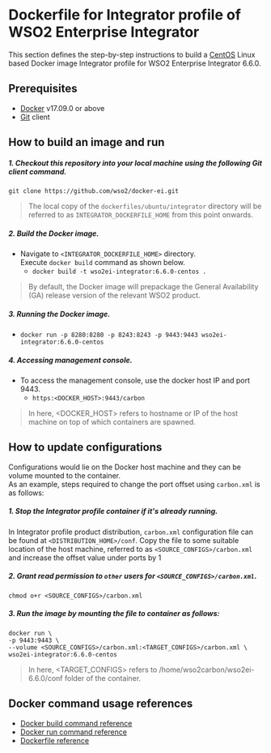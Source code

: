 # Dockerfile for Integrator profile of WSO2 Enterprise Integrator #

This section defines the step-by-step instructions to build a [CentOS](https://hub.docker.com/_/centos/) Linux based Docker image
Integrator profile for WSO2 Enterprise Integrator 6.6.0.

## Prerequisites

* [Docker](https://www.docker.com/get-docker) v17.09.0 or above
* [Git](https://git-scm.com/book/en/v2/Getting-Started-Installing-Git) client

## How to build an image and run

##### 1. Checkout this repository into your local machine using the following Git client command.

```
git clone https://github.com/wso2/docker-ei.git
```

>The local copy of the `dockerfiles/ubuntu/integrator` directory will be referred to as `INTEGRATOR_DOCKERFILE_HOME` from this point onwards.

##### 2. Build the Docker image.

- Navigate to `<INTEGRATOR_DOCKERFILE_HOME>` directory. <br>
  Execute `docker build` command as shown below.
    + `docker build -t wso2ei-integrator:6.6.0-centos .`

> By default, the Docker image will prepackage the General Availability (GA) release version of the relevant WSO2 product.

##### 3. Running the Docker image.

- `docker run -p 8280:8280 -p 8243:8243 -p 9443:9443 wso2ei-integrator:6.6.0-centos`

##### 4. Accessing management console.

- To access the management console, use the docker host IP and port 9443.
    + `https:<DOCKER_HOST>:9443/carbon`
    
>In here, <DOCKER_HOST> refers to hostname or IP of the host machine on top of which containers are spawned.

## How to update configurations

Configurations would lie on the Docker host machine and they can be volume mounted to the container. <br>
As an example, steps required to change the port offset using `carbon.xml` is as follows:

##### 1. Stop the Integrator profile container if it's already running.

In Integrator profile product distribution, `carbon.xml` configuration file can be found at `<DISTRIBUTION_HOME>/conf`.
Copy the file to some suitable location of the host machine, referred to as `<SOURCE_CONFIGS>/carbon.xml` and
increase the offset value under ports by 1

##### 2. Grant read permission to `other` users for `<SOURCE_CONFIGS>/carbon.xml`.

```
chmod o+r <SOURCE_CONFIGS>/carbon.xml
```

##### 3. Run the image by mounting the file to container as follows:

```
docker run \
-p 9443:9443 \
--volume <SOURCE_CONFIGS>/carbon.xml:<TARGET_CONFIGS>/carbon.xml \
wso2ei-integrator:6.6.0-centos
```

>In here, <TARGET_CONFIGS> refers to /home/wso2carbon/wso2ei-6.6.0/conf folder of the container.

## Docker command usage references

* [Docker build command reference](https://docs.docker.com/engine/reference/commandline/build/)
* [Docker run command reference](https://docs.docker.com/engine/reference/run/)
* [Dockerfile reference](https://docs.docker.com/engine/reference/builder/)
